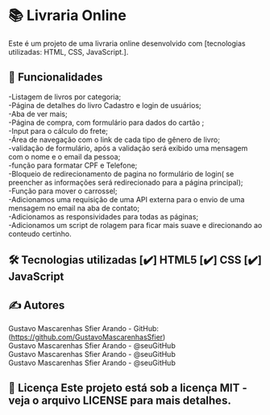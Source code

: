 # 📚 Livraria Online

Este é um projeto de uma livraria online desenvolvido com [tecnologias utilizadas: HTML, CSS, JavaScript.].


## 🚀 Funcionalidades<br>
-Listagem de livros por categoria;<br>
-Página de detalhes do livro Cadastro e login de usuários;<br>
-Aba de ver mais;<br>
-Página de compra, com formulário para dados do cartão ;<br>
-Input para o cálculo do frete;<br>
-Área de navegação com o link de  cada tipo de gênero de livro;<br>
-validação de formulário, após a validação será exibido uma mensagem com o nome e o email da pessoa;<br>
-função para formatar CPF e Telefone;<br>
-Bloqueio de redirecionamento de pagina no formulário de login( se preencher as informações será redirecionado para a página principal);<br>
-Função para mover o carrossel;<br>
-Adicionamos uma requisição de uma API externa para o envio de uma mensagem no email na aba de contato;<br>
-Adicionamos as responsividades para todas as páginas;<br>
-Adicionamos um script de rolagem para ficar mais suave e direcionando ao conteudo certinho.


## 🛠️ Tecnologias utilizadas [✔️] HTML5 [✔️] CSS [✔️] JavaScript <br>

## ✍️ Autores 
Gustavo Mascarenhas Sfier Arando - GitHub:(https://github.com/GustavoMascarenhasSfier) <br>
Gustavo Mascarenhas Sfier Arando - @seuGitHub <br>
Gustavo Mascarenhas Sfier Arando - @seuGitHub <br>
Gustavo Mascarenhas Sfier Arando - @seuGitHub<br>


## 📄 Licença Este projeto está sob a licença MIT - veja o arquivo LICENSE para mais detalhes.
